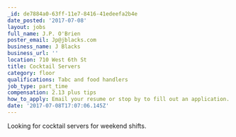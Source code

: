```yaml
---
_id: de7884a0-63ff-11e7-8416-41edeefa2b4e
date_posted: '2017-07-08'
layout: jobs
full_name: J.P. O'Brien
poster_email: Jp@jblacks.com
business_name: J Blacks
business_url: ''
location: 710 West 6th St
title: Cocktail Servers
category: floor
qualifications: Tabc and food handlers
job_type: part_time
compensation: 2.13 plus tips
how_to_apply: Email your resume or stop by to fill out an application.
date: '2017-07-08T17:07:06.145Z'
---
```

Looking for cocktail servers for weekend shifts.
